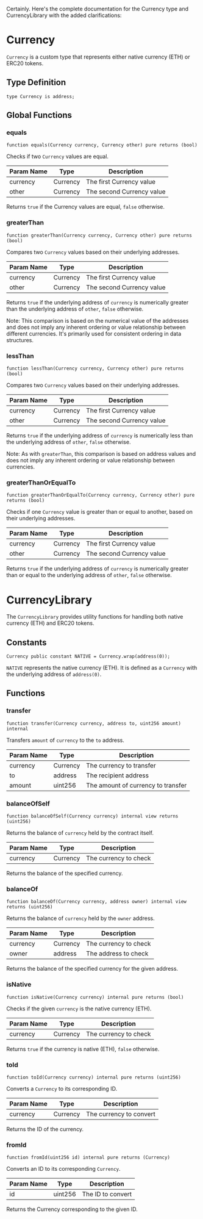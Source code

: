 Certainly. Here's the complete documentation for the Currency type and CurrencyLibrary with the added clarifications:

# Currency

`Currency` is a custom type that represents either native currency (ETH) or ERC20 tokens.

## Type Definition

```solidity
type Currency is address;
```

## Global Functions

### equals

```solidity
function equals(Currency currency, Currency other) pure returns (bool)
```

Checks if two `Currency` values are equal.

| Param Name | Type     | Description                |
|------------|----------|----------------------------|
| currency   | Currency | The first Currency value   |
| other      | Currency | The second Currency value  |

Returns `true` if the Currency values are equal, `false` otherwise.

### greaterThan

```solidity
function greaterThan(Currency currency, Currency other) pure returns (bool)
```

Compares two `Currency` values based on their underlying addresses.

| Param Name | Type     | Description                |
|------------|----------|----------------------------|
| currency   | Currency | The first Currency value   |
| other      | Currency | The second Currency value  |

Returns `true` if the underlying address of `currency` is numerically greater than the underlying address of `other`, `false` otherwise.

Note: This comparison is based on the numerical value of the addresses and does not imply any inherent ordering or value relationship between different currencies. It's primarily used for consistent ordering in data structures.

### lessThan

```solidity
function lessThan(Currency currency, Currency other) pure returns (bool)
```

Compares two `Currency` values based on their underlying addresses.

| Param Name | Type     | Description                |
|------------|----------|----------------------------|
| currency   | Currency | The first Currency value   |
| other      | Currency | The second Currency value  |

Returns `true` if the underlying address of `currency` is numerically less than the underlying address of `other`, `false` otherwise.

Note: As with `greaterThan`, this comparison is based on address values and does not imply any inherent ordering or value relationship between currencies.

### greaterThanOrEqualTo

```solidity
function greaterThanOrEqualTo(Currency currency, Currency other) pure returns (bool)
```

Checks if one `Currency` value is greater than or equal to another, based on their underlying addresses.

| Param Name | Type     | Description                |
|------------|----------|----------------------------|
| currency   | Currency | The first Currency value   |
| other      | Currency | The second Currency value  |

Returns `true` if the underlying address of `currency` is numerically greater than or equal to the underlying address of `other`, `false` otherwise.

# CurrencyLibrary

The `CurrencyLibrary` provides utility functions for handling both native currency (ETH) and ERC20 tokens.

## Constants

```solidity
Currency public constant NATIVE = Currency.wrap(address(0));
```

`NATIVE` represents the native currency (ETH). It is defined as a `Currency` with the underlying address of `address(0)`.

## Functions

### transfer

```solidity
function transfer(Currency currency, address to, uint256 amount) internal
```

Transfers `amount` of `currency` to the `to` address.

| Param Name | Type     | Description                           |
|------------|----------|---------------------------------------|
| currency   | Currency | The currency to transfer              |
| to         | address  | The recipient address                 |
| amount     | uint256  | The amount of currency to transfer    |

### balanceOfSelf

```solidity
function balanceOfSelf(Currency currency) internal view returns (uint256)
```

Returns the balance of `currency` held by the contract itself.

| Param Name | Type     | Description                |
|------------|----------|----------------------------|
| currency   | Currency | The currency to check      |

Returns the balance of the specified currency.

### balanceOf

```solidity
function balanceOf(Currency currency, address owner) internal view returns (uint256)
```

Returns the balance of `currency` held by the `owner` address.

| Param Name | Type     | Description                |
|------------|----------|----------------------------|
| currency   | Currency | The currency to check      |
| owner      | address  | The address to check       |

Returns the balance of the specified currency for the given address.

### isNative

```solidity
function isNative(Currency currency) internal pure returns (bool)
```

Checks if the given `currency` is the native currency (ETH).

| Param Name | Type     | Description                |
|------------|----------|----------------------------|
| currency   | Currency | The currency to check      |

Returns `true` if the currency is native (ETH), `false` otherwise.

### toId

```solidity
function toId(Currency currency) internal pure returns (uint256)
```

Converts a `Currency` to its corresponding ID.

| Param Name | Type     | Description                |
|------------|----------|----------------------------|
| currency   | Currency | The currency to convert    |

Returns the ID of the currency.

### fromId

```solidity
function fromId(uint256 id) internal pure returns (Currency)
```

Converts an ID to its corresponding `Currency`.

| Param Name | Type     | Description                |
|------------|----------|----------------------------|
| id         | uint256  | The ID to convert          |

Returns the Currency corresponding to the given ID.